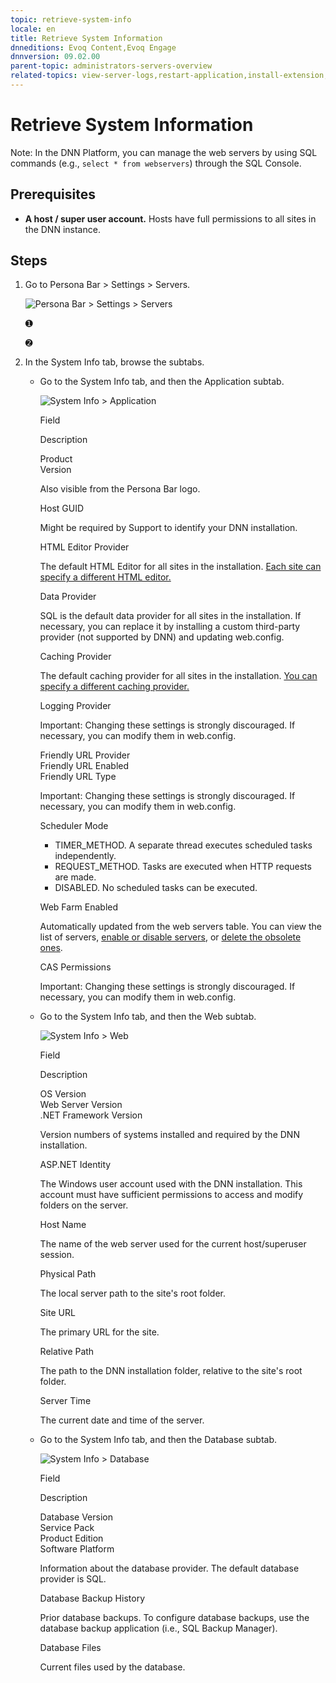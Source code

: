 ```yaml
---
topic: retrieve-system-info
locale: en
title: Retrieve System Information
dnneditions: Evoq Content,Evoq Engage
dnnversion: 09.02.00
parent-topic: administrators-servers-overview
related-topics: view-server-logs,restart-application,install-extension,about-web-servers,providers
---
```


# Retrieve System Information

Note: In the DNN Platform, you can manage the web servers by using SQL commands (e.g., `select * from webservers`) through the SQL Console.

## Prerequisites

*   **A host / super user account.** Hosts have full permissions to all sites in the DNN instance.

## Steps

1.  Go to Persona Bar \> Settings \> Servers.
    
    ![Persona Bar > Settings > Servers](img/scr-pbar-host-Settings-E91.png)
    
    ➊
    
    ➋
    
2.  In the System Info tab, browse the subtabs.
    *   Go to the System Info tab, and then the Application subtab.
        
        ![System Info > Application](img/scr-pbtabs-host-Settings-Servers-SystemInfo-Application-E90.png)
        
        Field
        
        Description
        
        Product  
        Version
        
        Also visible from the Persona Bar logo.
        
        Host GUID
        
        Might be required by Support to identify your DNN installation.
        
        HTML Editor Provider
        
        The default HTML Editor for all sites in the installation. [Each site can specify a different HTML editor.](configure-html-editor)
        
        Data Provider
        
        SQL is the default data provider for all sites in the installation. If necessary, you can replace it by installing a custom third-party provider (not supported by DNN) and updating web.config.
        
        Caching Provider
        
        The default caching provider for all sites in the installation. [You can specify a different caching provider.](configure-caching)
        
        Logging Provider
        
        Important: Changing these settings is strongly discouraged. If necessary, you can modify them in web.config.
        
        Friendly URL Provider  
        Friendly URL Enabled  
        Friendly URL Type
        
        Important: Changing these settings is strongly discouraged. If necessary, you can modify them in web.config.
        
        Scheduler Mode
        
        *   TIMER_METHOD. A separate thread executes scheduled tasks independently.
        *   REQUEST_METHOD. Tasks are executed when HTTP requests are made.
        *   DISABLED. No scheduled tasks can be executed.
        
        Web Farm Enabled
        
        Automatically updated from the web servers table. You can view the list of servers, [enable or disable servers](enable-or-disable-web-server), or [delete the obsolete ones](delete-web-server).
        
        CAS Permissions
        
        Important: Changing these settings is strongly discouraged. If necessary, you can modify them in web.config.
        
    *   Go to the System Info tab, and then the Web subtab.
        
        ![System Info > Web](img/scr-pbtabs-host-Settings-Servers-SystemInfo-Web-E90.png)
        
        Field
        
        Description
        
        OS Version  
        Web Server Version  
        .NET Framework Version
        
        Version numbers of systems installed and required by the DNN installation.
        
        ASP.NET Identity
        
        The Windows user account used with the DNN installation. This account must have sufficient permissions to access and modify folders on the server.
        
        Host Name
        
        The name of the web server used for the current host/superuser session.
        
        Physical Path
        
        The local server path to the site's root folder.
        
        Site URL
        
        The primary URL for the site.
        
        Relative Path
        
        The path to the DNN installation folder, relative to the site's root folder.
        
        Server Time
        
        The current date and time of the server.
        
    *   Go to the System Info tab, and then the Database subtab.
        
        ![System Info > Database](img/scr-pbtabs-host-Settings-Servers-SystemInfo-Database-E90.png)
        
        Field
        
        Description
        
        Database Version  
        Service Pack  
        Product Edition  
        Software Platform
        
        Information about the database provider. The default database provider is SQL.
        
        Database Backup History
        
        Prior database backups. To configure database backups, use the database backup application (i.e., SQL Backup Manager).
        
        Database Files
        
        Current files used by the database.